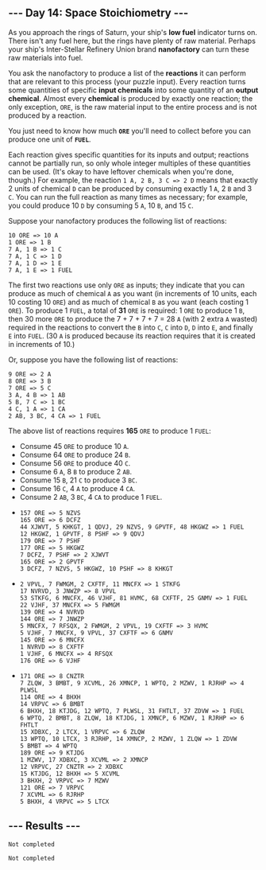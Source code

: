 <article class="day-desc"><h2>--- Day 14: Space Stoichiometry ---</h2><p>As you approach the rings of Saturn, your ship's <b>low fuel</b> indicator turns on.  There isn't any fuel here, but the rings have plenty of raw material.  Perhaps your ship's <span title="Yes, the acronym is intentional.">Inter-Stellar Refinery Union</span> brand <b>nanofactory</b> can turn these raw materials into fuel.</p>
<p>You ask the nanofactory to produce a list of the <b>reactions</b> it can perform that are relevant to this process (your puzzle input). Every reaction turns some quantities of specific <b>input chemicals</b> into some quantity of an <b>output chemical</b>. Almost every <b>chemical</b> is produced by exactly one reaction; the only exception, <code>ORE</code>, is the raw material input to the entire process and is not produced by a reaction.</p>
<p>You just need to know how much <code><b>ORE</b></code> you'll need to collect before you can produce one unit of <code><b>FUEL</b></code>.</p>
<p>Each reaction gives specific quantities for its inputs and output; reactions cannot be partially run, so only whole integer multiples of these quantities can be used.  (It's okay to have leftover chemicals when you're done, though.) For example, the reaction <code>1 A, 2 B, 3 C =&gt; 2 D</code> means that exactly 2 units of chemical <code>D</code> can be produced by consuming exactly 1 <code>A</code>, 2 <code>B</code> and 3 <code>C</code>.  You can run the full reaction as many times as necessary; for example, you could produce 10 <code>D</code> by consuming 5 <code>A</code>, 10 <code>B</code>, and 15 <code>C</code>.</p>
<p>Suppose your nanofactory produces the following list of reactions:</p>
<pre><code>10 ORE =&gt; 10 A
1 ORE =&gt; 1 B
7 A, 1 B =&gt; 1 C
7 A, 1 C =&gt; 1 D
7 A, 1 D =&gt; 1 E
7 A, 1 E =&gt; 1 FUEL
</code></pre>
<p>The first two reactions use only <code>ORE</code> as inputs; they indicate that you can produce as much of chemical <code>A</code> as you want (in increments of 10 units, each 10 costing 10 <code>ORE</code>) and as much of chemical <code>B</code> as you want (each costing 1 <code>ORE</code>).  To produce 1 <code>FUEL</code>, a total of <b>31</b> <code>ORE</code> is required: 1 <code>ORE</code> to produce 1 <code>B</code>, then 30 more <code>ORE</code> to produce the 7 + 7 + 7 + 7 = 28 <code>A</code> (with 2 extra <code>A</code> wasted) required in the reactions to convert the <code>B</code> into <code>C</code>, <code>C</code> into <code>D</code>, <code>D</code> into <code>E</code>, and finally <code>E</code> into <code>FUEL</code>. (30 <code>A</code> is produced because its reaction requires that it is created in increments of 10.)</p>
<p>Or, suppose you have the following list of reactions:</p>
<pre><code>9 ORE =&gt; 2 A
8 ORE =&gt; 3 B
7 ORE =&gt; 5 C
3 A, 4 B =&gt; 1 AB
5 B, 7 C =&gt; 1 BC
4 C, 1 A =&gt; 1 CA
2 AB, 3 BC, 4 CA =&gt; 1 FUEL
</code></pre>
<p>The above list of reactions requires <b>165</b> <code>ORE</code> to produce 1 <code>FUEL</code>:</p>
<ul>
<li>Consume 45 <code>ORE</code> to produce 10 <code>A</code>.</li>
<li>Consume 64 <code>ORE</code> to produce 24 <code>B</code>.</li>
<li>Consume 56 <code>ORE</code> to produce 40 <code>C</code>.</li>
<li>Consume 6 <code>A</code>, 8 <code>B</code> to produce 2 <code>AB</code>.</li>
<li>Consume 15 <code>B</code>, 21 <code>C</code> to produce 3 <code>BC</code>.</li>
<li>Consume 16 <code>C</code>, 4 <code>A</code> to produce 4 <code>CA</code>.</li>
<li>Consume 2 <code>AB</code>, 3 <code>BC</code>, 4 <code>CA</code> to produce 1 <code>FUEL</code>.</li>
</ul>

<ul>
<li>
<pre><code>157 ORE =&gt; 5 NZVS
165 ORE =&gt; 6 DCFZ
44 XJWVT, 5 KHKGT, 1 QDVJ, 29 NZVS, 9 GPVTF, 48 HKGWZ =&gt; 1 FUEL
12 HKGWZ, 1 GPVTF, 8 PSHF =&gt; 9 QDVJ
179 ORE =&gt; 7 PSHF
177 ORE =&gt; 5 HKGWZ
7 DCFZ, 7 PSHF =&gt; 2 XJWVT
165 ORE =&gt; 2 GPVTF
3 DCFZ, 7 NZVS, 5 HKGWZ, 10 PSHF =&gt; 8 KHKGT
</code></pre></li>
<li>
<pre><code>2 VPVL, 7 FWMGM, 2 CXFTF, 11 MNCFX =&gt; 1 STKFG
17 NVRVD, 3 JNWZP =&gt; 8 VPVL
53 STKFG, 6 MNCFX, 46 VJHF, 81 HVMC, 68 CXFTF, 25 GNMV =&gt; 1 FUEL
22 VJHF, 37 MNCFX =&gt; 5 FWMGM
139 ORE =&gt; 4 NVRVD
144 ORE =&gt; 7 JNWZP
5 MNCFX, 7 RFSQX, 2 FWMGM, 2 VPVL, 19 CXFTF =&gt; 3 HVMC
5 VJHF, 7 MNCFX, 9 VPVL, 37 CXFTF =&gt; 6 GNMV
145 ORE =&gt; 6 MNCFX
1 NVRVD =&gt; 8 CXFTF
1 VJHF, 6 MNCFX =&gt; 4 RFSQX
176 ORE =&gt; 6 VJHF
</code></pre></li>
<li>
<pre><code>171 ORE =&gt; 8 CNZTR
7 ZLQW, 3 BMBT, 9 XCVML, 26 XMNCP, 1 WPTQ, 2 MZWV, 1 RJRHP =&gt; 4 PLWSL
114 ORE =&gt; 4 BHXH
14 VRPVC =&gt; 6 BMBT
6 BHXH, 18 KTJDG, 12 WPTQ, 7 PLWSL, 31 FHTLT, 37 ZDVW =&gt; 1 FUEL
6 WPTQ, 2 BMBT, 8 ZLQW, 18 KTJDG, 1 XMNCP, 6 MZWV, 1 RJRHP =&gt; 6 FHTLT
15 XDBXC, 2 LTCX, 1 VRPVC =&gt; 6 ZLQW
13 WPTQ, 10 LTCX, 3 RJRHP, 14 XMNCP, 2 MZWV, 1 ZLQW =&gt; 1 ZDVW
5 BMBT =&gt; 4 WPTQ
189 ORE =&gt; 9 KTJDG
1 MZWV, 17 XDBXC, 3 XCVML =&gt; 2 XMNCP
12 VRPVC, 27 CNZTR =&gt; 2 XDBXC
15 KTJDG, 12 BHXH =&gt; 5 XCVML
3 BHXH, 2 VRPVC =&gt; 7 MZWV
121 ORE =&gt; 7 VRPVC
7 XCVML =&gt; 6 RJRHP
5 BHXH, 4 VRPVC =&gt; 5 LTCX
</code></pre></li>
</ul>

</article>

<form method="post" action="14/answer"><input type="hidden" name="level" value="1"></form>
<h2>--- Results ---</h2>
<pre><code>Not completed</code></pre>
<pre><code>Not completed</code></pre>